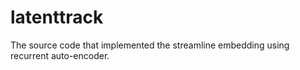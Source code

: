 # latenttrack

The source code that implemented the streamline embedding using recurrent auto-encoder.
